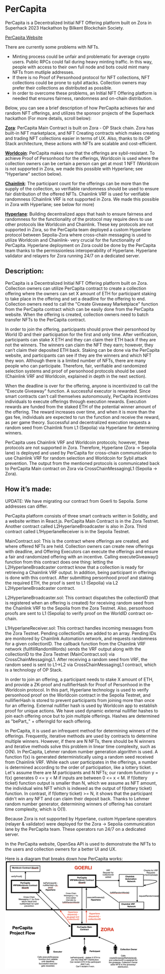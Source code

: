 
# PerCapita

PerCapita is a Decentralized Initial NFT Offering platform built on Zora in Superhack 2023 Hackathon by Bilkent Blockchain Society.

[PerCapita Website](https://per-capita-superhack.vercel.app/)

There are currently some problems with NFTs.

- Minting process could be unfair and problematic for average crypto users. Public RPCs could fail during heavy minting traffic. In this way, people with access to their own full node and bots could mint many NFTs from mutliple addresses.
- If there is no Proof of Personhood protocol for NFT collections, NFT collections could be prone to sybil attacks. Collection owners may prefer their collections as distributed as possible. 
- In order to overcome these problems, an Initial NFT Offering platform is needed that ensures fairness, randomness and on-chain distribution.

Below, you can see a brief description of how PerCapita achieves fair and random NFT offerings, and utilizes the sponsor projects of the Superhack hackathon (For more details, scroll below):

[**Zora**](https://docs.zora.co/docs/zora-network/intro): PerCapita Main Contract is built on Zora - OP Stack chain. Zora has built-in NFT marketplace, and NFT Creating contracts which makes creating and trading NFT collections easier in terms of UX. Also, thanks to its OP Stack architecture, these actions with NFTs are scalable and cost-efficient.

[**Worldcoin**](https://worldcoin.org/): PerCapita makes sure that the offerings are sybil-resistant. To achieve Proof of Personhood for the offerings, Worldcoin is used where the collection owners can be certain a person can get at most 1 NFT (Worldcoin is not supported in Zora, we made this possible with Hyperlane; see "Hyperlane" section below).

[**Chainlink**](https://chain.link/): The participant count for the offerings can be more than the supply of the collection, so verifiable randomness should be used to ensure fair distribution of the offered NFTs. Chainlink VRF is used for verifiable randomness (Chainlink VRF is not supported in Zora. We made this possible in Zora with Hyperlane; see below for more)

[**Hyperlane**](https://www.hyperlane.xyz/): Building decentralized apps that hash to ensure fairness and randomness for the functionality of the protocol may require devs to use other protocols like Worldcoin and Chainlink. These key protocols are not supported in Zora, so the PerCapita team deployed a custom Hyperlane protocol between Sepolia-Zora where cross-chain messaging is used to utilize Worldcoin and Chainlink- very crucial for the functionality of PerCapita. Hyperlane deployment on Zora could be done by the PerCapita team thanks to the permissionless interoperability of Hyperlane. Hyperlane validator and relayers for Zora running 24/7 on a dedicated server.


## Description: 

PerCapita is a Decentralized Initial NFT Offering platform built on Zora. Collection owners can utilize PerCapita contract to create a collection offering where the owners can set X amount of ETH  for participant staking to take place in the offering and set a deadline for the offering to end. Collection owners need to call the "Create Giveaway Marketplace" function from the PerCapita contract which can be easily done from the PerCapita website. When the offering is created, collection owners need to batch transfer NFTs to the PerCapita contract. 

In order to join the offering, participants should prove their personhood by World ID and their participation for the first and only time. After verification, participants can stake X ETH and they can claim their ETH back if they are not the winners. The winners can claim the NFT they earn; however, they can’t claim their deposited ETH back. Staking can be done via the PerCapita website, and participants can see if they are the winners and which NFT they won. Although there is a limited number of NFTs, there are many people who can participate. Therefore, fair, verifiable and randomized selection systems and proof of personhood protocols should be used (Chainlink VRF and Worldcoin, explained in depth in the next section).

When the deadline is over for the offering, anyone is incentivized to call the "Execute Giveaway" function. A successful executor is rewarded. Since smart contracts can't call themselves autonomously, PerCapita incentivizes individuals to execute offerings through execution rewards. Execution rewards are funded from the staked ETH of the potential winner amount of the offering. The reward increases over time, and when it is more than the gas fee, individuals are expected to run the function and receive the reward, as per game theory. Successful and decentralized execution requests a random seed from Chainlink from L1 (Sepolia) via Hyperlane for determining winners.

PerCapita uses Chainlink VRF and Worldcoin protocols; however, these protocols are not supported in Zora. Therefore, Hyperlane (Zora -> Sepolia lane) is deployed and used by PerCapita for cross-chain communication to use Chainlink VRF for random selection and Worldcoin for Sybil attack prevention. The output from the mentioned protocols is communicated back to PerCapita Main contract on Zora via CrossChainMessagingL1 (Sepolia -> Zora).


## How it’s made:

UPDATE: We have migrating our contract from Goerli to Sepolia. Some addresses can differ.

PerCapita platform consists of three smart contracts written in Solidity, and a website written in React.js. PerCapita Main Contract is in the Zora Testnet. Another contract called L2HyperlaneBroadcaster is also in Zora. Third contract called L1HyperlaneReceiver is in the Sepolia Testnet. 

MainContract.sol: This is the contract where offerings are created, and where offered NFTs are held. Collection owners can create new offerings with deadline, and Offering Executors can execute the offerings and ensure a fair and randomized offering with an incentive. Calling executeGiveaway() function from this contract does one thing: letting the L2HyperlaneBroadcaster contract know that a collection is ready for retrieving a Chainlink VRF output. In addition, being participant in offerings is done with this contract. After submitting personhood proof and staking the required ETH, the proof is sent to L1 (Sepolia) via L2 L2HyperlaneBroadcaster contract.

L2HyperlaneBroadcaster.sol: This contract dispatches the collectionID (that is registered when an offering is created) for receiving random seed from the Chainlink VRF to the Sepolia from the Zora Testnet. Also, personhood proofs are sent to L1 (Sepolia) to verify proof on the WorldID contract on-chain.

L1HyperlaneReceiver.sol: This contract handles incoming messages from the Zora Testnet. Pending collectionIDs are added to an array. Pending IDs are monitored by Chainlink Automation network, and requests randomness for a given collectionID. The callback function from the Chainlink VRF network (fullfillRandomWords) sends the VRF output along with the collectionID to the Zora Testnet (MainContract.sol) via CrossChainMessagingL1. After receiving a random seed from VRF, the random seed is sent to L1->L2 via CrossChainMessagingL1 contract, which is a technology of OP Stack.

In order to join an offering, a participant needs to stake X amount of ETH, and provide a ZK-proof and nullifierHash for Proof of Personhood in the Worldcoin protocol. In this part, Hyperlane technology is used to verify personhood proof on the Worldcoin contract in the Sepolia Testnet, and nullifierHash is stored to prevent participants from joining more than once for an offering. External nullifier hash is used by Worldcoin app to establish proof for unique actions. We have used dynamic external nullifier hashes to join each offering once but to join multiple offerings. Hashes are determined as "bePart_" + offeringId for each offering.

In PerCapita, it is used an infrequent method for determining winners of the offerings. Frequently, iterative methods are used by contracts to determine multiple winners. However, if there are N NFTs, there should be N winners and iterative methods solve this problem in linear time complexity, such as O(N). In PerCapita, Lehmer random number generation algorithm is used. A function f(x) is generated deterministically using a random seed received from Chainlink VRF. While each user participates in the offerings, a number is determined according to the order of participation, like a lottery ticket. Let's assume there are M participants and N NFTs; our random function y = f(x) generates 0 <= y < M if inputs are between 0 <= x < M. If f(lottery ticket) function output is smaller than N, which we assume as NFT amount, the individual wins NFT which is indexed as the output of f(lottery ticket) function. In contrast, if f(lottery ticket) >= N, it shows that the participant didn't win any NFT and can claim their deposit back. Thanks to Lehmer random number generator, determining winners of offering has constant time complexity, which is O(1).

Because Zora is not supported by Hyperlane, custom Hyperlane operators (relayer & validator) were deployed for the Zora -> Sepolia communication lane by the PerCapita team. These operators run 24/7 on a dedicated server.

In the PerCapita website, OpenSea API is used to demonstrate the NFTs to the users and collection owners for a better UI and UX.

Here is a diagram that breaks down how PerCapita works: 
![PerCapitaDiagram](https://github.com/BilkentCrypto/per-capita-superhack/blob/main/per-capita-diagram.png)
